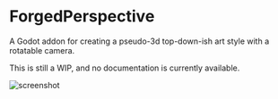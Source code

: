 # ForgedPerspective

A Godot addon for creating a pseudo-3d top-down-ish art style with a rotatable camera.

This is still a WIP, and no documentation is currently available.

![screenshot](https://github.com/tpillow/forged-perspective/blob/main/screenshots/day1.png)
